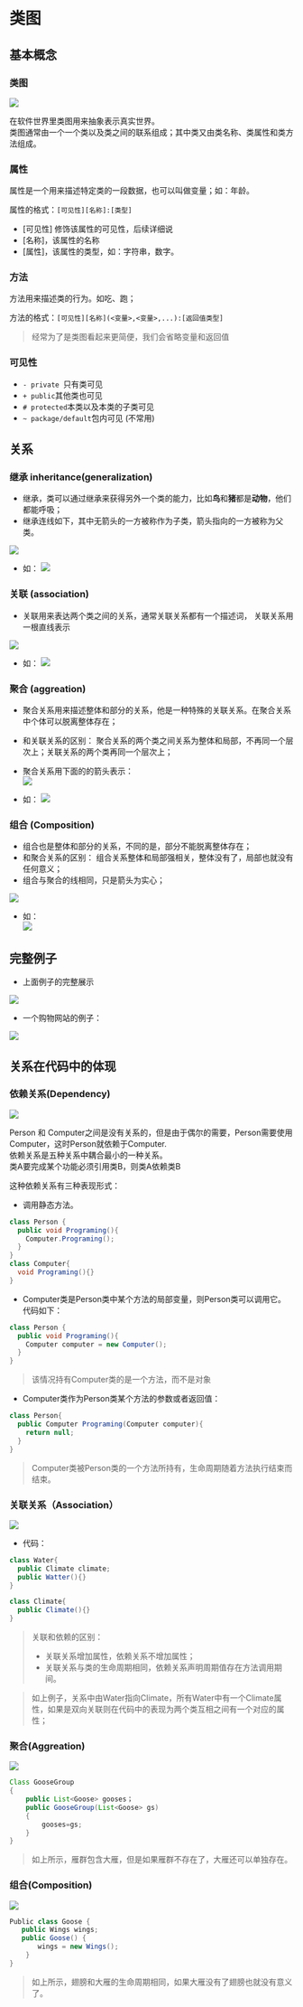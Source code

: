 # 类图

## 基本概念

### 类图

![](./assets/2019-10-04-21-01-01.png)

在软件世界里类图用来抽象表示真实世界。  
类图通常由一个一个类以及类之间的联系组成；其中类又由类名称、类属性和类方法组成。

### 属性

属性是一个用来描述特定类的一段数据，也可以叫做变量；如：年龄。

属性的格式：``[可见性][名称]:[类型]``
* [可见性] 修饰该属性的可见性，后续详细说
* [名称]，该属性的名称
* [属性]，该属性的类型，如：字符串，数字。


### 方法

方法用来描述类的行为。如吃、跑；

方法的格式：``[可见性][名称](<变量>,<变量>,...):[返回值类型]``
> 经常为了是类图看起来更简便，我们会省略变量和返回值

### 可见性

* ``- private ``只有类可见
* ``+ public``其他类也可见
* ``# protected``本类以及本类的子类可见
* ``~ package/default``包内可见 (不常用)

## 关系

### 继承 inheritance(generalization)

* 继承，类可以通过继承来获得另外一个类的能力，比如**鸟**和**猪**都是**动物**，他们都能呼吸；
* 继承连线如下，其中无箭头的一方被称作为子类，箭头指向的一方被称为父类。

![](./assets/2019-10-04-21-21-56.png)


* 如： 
![](./assets/2019-10-04-21-33-30.png)

### 关联 (association)

* 关联用来表达两个类之间的关系，通常关联关系都有一个描述词， 关联关系用一根直线表示  

![](./assets/2019-10-04-21-36-34.png)

* 如：
![](./assets/2019-10-04-21-37-43.png)


### 聚合 (aggreation)

* 聚合关系用来描述整体和部分的关系，他是一种特殊的关联关系。在聚合关系中个体可以脱离整体存在；
* 和关联关系的区别： 聚合关系的两个类之间关系为整体和局部，不再同一个层次上；关联关系的两个类再同一个层次上；

* 聚合关系用下面的的箭头表示：   
![](./assets/2019-10-04-21-43-41.png)

* 如： 
![](./assets/2019-10-04-21-44-00.png)  

### 组合 (Composition)

* 组合也是整体和部分的关系，不同的是，部分不能脱离整体存在；
* 和聚合关系的区别： 组合关系整体和局部强相关，整体没有了，局部也就没有任何意义；
* 组合与聚合的线相同，只是箭头为实心；  

![](./assets/2019-10-04-21-49-23.png)

* 如：  
![](./assets/2019-10-04-21-48-06.png)


## 完整例子

* 上面例子的完整展示

![](./assets/2019-10-04-21-52-48.png)

* 一个购物网站的例子：  

![](./assets/2019-10-04-21-53-57.png)


## 关系在代码中的体现

### 依赖关系(Dependency)

![](./assets/2019-10-05-10-19-37.png)

Person 和 Computer之间是没有关系的，但是由于偶尔的需要，Person需要使用Computer，这时Person就依赖于Computer.  
依赖关系是五种关系中耦合最小的一种关系。  
类A要完成某个功能必须引用类B，则类A依赖类B 

这种依赖关系有三种表现形式： 
* 调用静态方法。
```JAVA
class Person {
  public void Programing(){
    Computer.Programing();
  }
}
class Computer{
  void Programing(){}
}
```
* Computer类是Person类中某个方法的局部变量，则Person类可以调用它。代码如下：  
```JAVA
class Person {
  public void Programing(){
    Computer computer = new Computer();
  }
}
```

> 该情况持有Computer类的是一个方法，而不是对象
* Computer类作为Person类某个方法的参数或者返回值：  
```JAVA
class Person{
  public Computer Programing(Computer computer){
    return null; 
  }
}
```
> Computer类被Person类的一个方法所持有，生命周期随着方法执行结束而结束。

### 关联关系（Association）

![](./assets/2019-10-05-10-26-37.png) 

* 代码：  
```JAVA
class Water{
  public Climate climate;
  public Watter(){}
}

class Climate{
  public Climate(){}
}
```
> 关联和依赖的区别：
> * 关联关系增加属性，依赖关系不增加属性；
> * 关联关系与类的生命周期相同，依赖关系声明周期值存在方法调用期间。

> 如上例子，关系中由Water指向Climate，所有Water中有一个Climate属性，如果是双向关联则在代码中的表现为两个类互相之间有一个对应的属性；


### 聚合(Aggreation)

![](./assets/2019-10-05-11-14-52.png)


```JAVA
Class GooseGroup
{
    public List<Goose> gooses；
    public GooseGroup(List<Goose> gs)
    {
        gooses=gs;
    }
}
```

> 如上所示，雁群包含大雁，但是如果雁群不存在了，大雁还可以单独存在。

### 组合(Composition)  

![](./assets/2019-10-05-11-17-31.png)

```java
Public class Goose {  
   public Wings wings;  
   public Goose() {  
       wings = new Wings();  
    }  
}  
```

> 如上所示，翅膀和大雁的生命周期相同，如果大雁没有了翅膀也就没有意义了。  

